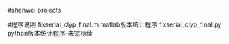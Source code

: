 #shenwei projects

#程序说明
fixserial_clyp_final.m  matlab版本统计程序
fixserial_clyp_final.py python版本统计程序-未完待续
